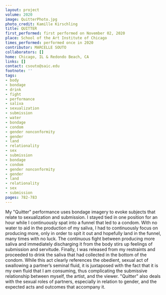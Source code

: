 ```yaml
---
layout: project
volume: 2020
image: QuitterPhoto.jpg
photo_credit: Kamille Kirschling
title: QUITTER
first_performed: first performed on November 02, 2020
place: School of the Art Institute of Chicago
times_performed: performed once in 2020
contributor: MARCELLE SOUTO
collaborators: []
home: Chicago, IL & Redondo Beach, CA
links: []
contact: csouto@saic.edu
footnote: ''
tags:
- body
- bondage
- drink
- fight
- performance
- saliva
- sexualization
- submission
- water
- bondage
- condom
- gender nonconformity
- gender
- land
- relationality
- sex
- submission
- bondage
- condom
- gender nonconformity
- gender
- land
- relationality
- sex
- submission
pages: 782-783
---
```


My "Quitter" performance uses bondage imagery to evoke subjects that relate to sexualization and submission. I stayed tied in one position for an hour while I continuously spat into a funnel that led to a condom. With no water to aid in the production of my saliva, I had to continuously focus on producing more, only in order to spit it out and hopefully land in the funnel, many times with no luck. The continuous fight between producing more saliva and immediately discharging it from the body stirs up feelings of submission and servitude. Finally, I was released from my restraints and proceeded to drink the saliva that had collected in the bottom of the condom. While this act clearly references the obedient, sexual act of swallowing a partner’s seminal fluid, it is juxtaposed with the fact that it is my own fluid that I am consuming, thus complicating the submissive relationship between myself, the artist, and the viewer. "Quitter" also deals with the sexual roles of partners, especially in relation to gender, and the expected acts and outcomes that accompany it.
